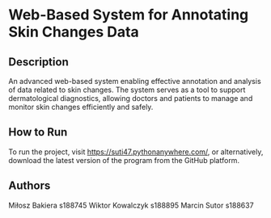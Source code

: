 # Web-Based System for Annotating Skin Changes Data

## Description

An advanced web-based system enabling effective annotation and analysis of data related to skin changes. The system serves as a tool to support dermatological diagnostics, allowing doctors and patients to manage and monitor skin changes efficiently and safely.

## How to Run

To run the project, visit https://suti47.pythonanywhere.com/, or alternatively, download the latest version of the program from the GitHub platform.

## Authors

Miłosz Bakiera s188745
Wiktor Kowalczyk s188895
Marcin Sutor s188637
